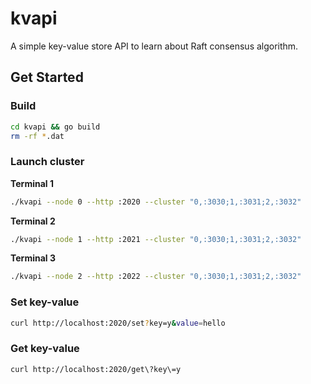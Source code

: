 # kvapi

A simple key-value store API to learn about Raft consensus algorithm.

## Get Started

### Build
```bash
cd kvapi && go build
rm -rf *.dat
```
### Launch cluster
**Terminal 1**
```bash
./kvapi --node 0 --http :2020 --cluster "0,:3030;1,:3031;2,:3032"
```

**Terminal 2**
```bash
./kvapi --node 1 --http :2021 --cluster "0,:3030;1,:3031;2,:3032"
```

**Terminal 3**
```bash
./kvapi --node 2 --http :2022 --cluster "0,:3030;1,:3031;2,:3032"
```

### Set key-value
```bash
curl http://localhost:2020/set?key=y&value=hello
```

### Get key-value
```bash
curl http://localhost:2020/get\?key\=y
```